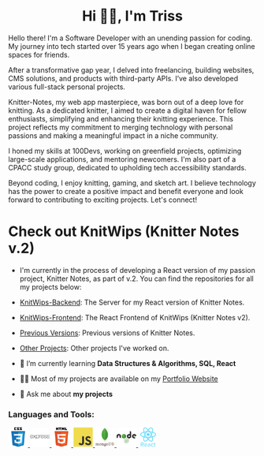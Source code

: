 <h1 align="center">Hi 👋😊, I'm Triss</h1>
<p>
Hello there! I'm a Software Developer with an unending passion for coding. My journey into tech started over 15 years ago when I began creating online spaces for friends. 
  
After a transformative gap year, I delved into freelancing, building websites, CMS solutions, and products with third-party APIs. I’ve also developed various full-stack personal projects.

Knitter-Notes, my web app masterpiece, was born out of a deep love for knitting.
As a dedicated knitter, I aimed to create a digital haven for fellow enthusiasts, simplifying and
enhancing their knitting experience. This project reflects my commitment to merging technology
with personal passions and making a meaningful impact in a niche community.

I honed my skills at 100Devs, working on greenfield projects, optimizing large-scale applications, and mentoring newcomers. I'm also part of a CPACC study group, dedicated to upholding tech accessibility standards.

Beyond coding, I enjoy knitting, gaming, and sketch art. I believe technology has the power to create a positive impact and benefit everyone and look forward to contributing to exciting projects. Let's connect!

</p>


# Check out KnitWips (Knitter Notes v.2)
- I'm currently in the process of developing a React version of my passion project, Knitter Notes, as part of v.2. You can find the repositories for all my projects below:

- [KnitWips-Backend](https://github.com/distriss/knitwips-backend): The Server for my React version of Knitter Notes.
- [KnitWips-Frontend](https://github.com/distriss/knitwips-frontend): The React Frontend of KnitWips (Knitter Notes v2).
- [Previous Versions](https://github.com/distriss/knitter-notes): Previous versions of Knitter Notes.
- [Other Projects](https://github.com/distriss): Other projects I've worked on.

- 🌱 I’m currently learning **Data Structures & Algorithms, SQL, React**

- 👩‍💻 Most of my projects are available on my [Portfolio Website](https://trissmarsh-dev.netlify.app/)

- 💬 Ask me about **my projects**

<h3 align="left">Languages and Tools:</h3>
<p align="left"> <a href="https://www.w3schools.com/css/" target="_blank" rel="noreferrer"> <img src="https://raw.githubusercontent.com/devicons/devicon/master/icons/css3/css3-original-wordmark.svg" alt="css3" width="40" height="40"/> </a> <a href="https://expressjs.com" target="_blank" rel="noreferrer"> <img src="https://raw.githubusercontent.com/devicons/devicon/master/icons/express/express-original-wordmark.svg" alt="express" width="40" height="40"/> </a> <a href="https://www.w3.org/html/" target="_blank" rel="noreferrer"> <img src="https://raw.githubusercontent.com/devicons/devicon/master/icons/html5/html5-original-wordmark.svg" alt="html5" width="40" height="40"/> </a> <a href="https://developer.mozilla.org/en-US/docs/Web/JavaScript" target="_blank" rel="noreferrer"> <img src="https://raw.githubusercontent.com/devicons/devicon/master/icons/javascript/javascript-original.svg" alt="javascript" width="40" height="40"/> </a> <a href="https://www.mongodb.com/" target="_blank" rel="noreferrer"> <img src="https://raw.githubusercontent.com/devicons/devicon/master/icons/mongodb/mongodb-original-wordmark.svg" alt="mongodb" width="40" height="40"/> </a> <a href="https://nodejs.org" target="_blank" rel="noreferrer"> <img src="https://raw.githubusercontent.com/devicons/devicon/master/icons/nodejs/nodejs-original-wordmark.svg" alt="nodejs" width="40" height="40"/> </a> <a href="https://reactjs.org/" target="_blank" rel="noreferrer"> <img src="https://raw.githubusercontent.com/devicons/devicon/master/icons/react/react-original-wordmark.svg" alt="react" width="40" height="40"/> </a> </p>
